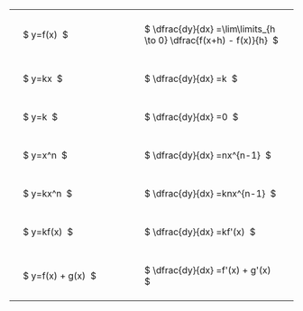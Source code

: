 ---
---

#  
<br>
<style type="text/css">
#T_248ed th.col_heading {
  text-align: left;
  font-size: 1em;
}
#T_248ed td {
  text-align: left;
  font-size: 1em;
  padding: 1.5em;
}
#T_248ed_row0_col0, #T_248ed_row1_col0, #T_248ed_row2_col0, #T_248ed_row3_col0, #T_248ed_row4_col0, #T_248ed_row5_col0, #T_248ed_row6_col0 {
  width: 300px;
  white-space: pre-wrap;
}
#T_248ed_row0_col1, #T_248ed_row1_col1, #T_248ed_row2_col1, #T_248ed_row3_col1, #T_248ed_row4_col1, #T_248ed_row5_col1, #T_248ed_row6_col1 {
  width: 400px;
  white-space: pre-wrap;
}
</style>
<table id="T_248ed">
  <thead>
  </thead>
  <tbody>
    <tr>
      <td id="T_248ed_row0_col0" class="data row0 col0" >$ y=f(x)  $</td>
      <td id="T_248ed_row0_col1" class="data row0 col1" >$ \dfrac{dy}{dx} =\lim\limits_{h \to 0} \dfrac{f(x+h) - f(x)}{h}  $</td>
    </tr>
    <tr>
      <td id="T_248ed_row1_col0" class="data row1 col0" >$ y=kx  $</td>
      <td id="T_248ed_row1_col1" class="data row1 col1" >$ \dfrac{dy}{dx} =k  $</td>
    </tr>
    <tr>
      <td id="T_248ed_row2_col0" class="data row2 col0" >$ y=k  $</td>
      <td id="T_248ed_row2_col1" class="data row2 col1" >$ \dfrac{dy}{dx} =0  $</td>
    </tr>
    <tr>
      <td id="T_248ed_row3_col0" class="data row3 col0" >$ y=x^n  $</td>
      <td id="T_248ed_row3_col1" class="data row3 col1" >$ \dfrac{dy}{dx} =nx^{n-1}  $</td>
    </tr>
    <tr>
      <td id="T_248ed_row4_col0" class="data row4 col0" >$ y=kx^n  $</td>
      <td id="T_248ed_row4_col1" class="data row4 col1" >$ \dfrac{dy}{dx} =knx^{n-1}  $</td>
    </tr>
    <tr>
      <td id="T_248ed_row5_col0" class="data row5 col0" >$ y=kf(x)  $</td>
      <td id="T_248ed_row5_col1" class="data row5 col1" >$ \dfrac{dy}{dx} =kf'(x)  $</td>
    </tr>
    <tr>
      <td id="T_248ed_row6_col0" class="data row6 col0" >$ y=f(x) + g(x)  $</td>
      <td id="T_248ed_row6_col1" class="data row6 col1" >$ \dfrac{dy}{dx} =f'(x) + g'(x)  $</td>
    </tr>
  </tbody>
</table>
